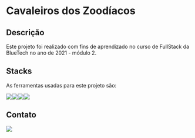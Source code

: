 # Cavaleiros dos Zoodíacos

## Descrição
Este projeto foi realizado com fins de aprendizado no curso de FullStack da BlueTech no ano de 2021  - módulo 2.

## Stacks
As ferramentas usadas para este projeto são:

<div style="display: flex">
    <img src="https://img.icons8.com/color/96/000000/javascript--v1.png"/>
    <img src="https://img.icons8.com/ios-filled/100/000000/css3.png"/>
    <img src="https://img.icons8.com/color/144/000000/html-5--v2.png"/>
    <img src="https://img.icons8.com/color/144/000000/nodejs.png"/>
</div>

## Contato
<a href="https://www.linkedin.com/in/ailton-rafael-9aa802186/">
    <img src="https://img.icons8.com/office/80/000000/linkedin.png"/>
</a>